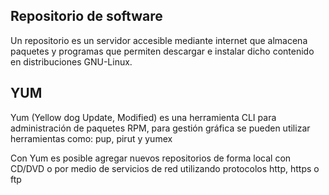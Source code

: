 ## Repositorio de software
Un repositorio es un servidor accesible mediante internet que almacena paquetes y programas que permiten descargar e instalar dicho contenido en distribuciones GNU-Linux.

## YUM
Yum (Yellow dog Update, Modified) es una herramienta CLI para administración de paquetes RPM, para gestión gráfica se pueden utilizar herramientas como: pup, pirut y yumex

Con Yum es posible agregar nuevos repositorios de forma local con CD/DVD o por medio de servicios de red utilizando protocolos http, https o ftp
